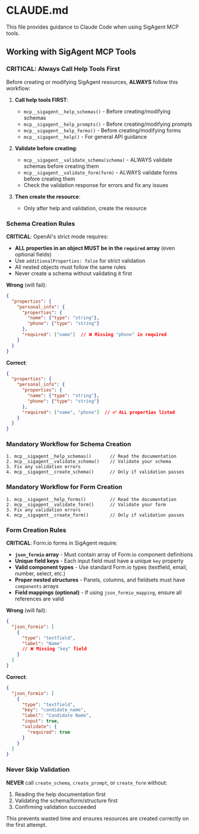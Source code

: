 # CLAUDE.md

This file provides guidance to Claude Code when using SigAgent MCP tools.

## Working with SigAgent MCP Tools

### CRITICAL: Always Call Help Tools First

Before creating or modifying SigAgent resources, **ALWAYS** follow this workflow:

1. **Call help tools FIRST**:
   - `mcp__sigagent__help_schemas()` - Before creating/modifying schemas
   - `mcp__sigagent__help_prompts()` - Before creating/modifying prompts
   - `mcp__sigagent__help_forms()` - Before creating/modifying forms
   - `mcp__sigagent__help()` - For general API guidance

2. **Validate before creating**:
   - `mcp__sigagent__validate_schema(schema)` - ALWAYS validate schemas before creating them
   - `mcp__sigagent__validate_form(form)` - ALWAYS validate forms before creating them
   - Check the validation response for errors and fix any issues

3. **Then create the resource**:
   - Only after help and validation, create the resource

### Schema Creation Rules

**CRITICAL**: OpenAI's strict mode requires:

- **ALL properties in an object MUST be in the `required` array** (even optional fields)
- Use `additionalProperties: false` for strict validation
- All nested objects must follow the same rules
- Never create a schema without validating it first

**Wrong** (will fail):
```json
{
  "properties": {
    "personal_info": {
      "properties": {
        "name": {"type": "string"},
        "phone": {"type": "string"}
      },
      "required": ["name"]  // ❌ Missing "phone" in required
    }
  }
}
```

**Correct**:
```json
{
  "properties": {
    "personal_info": {
      "properties": {
        "name": {"type": "string"},
        "phone": {"type": "string"}
      },
      "required": ["name", "phone"]  // ✅ ALL properties listed
    }
  }
}
```

### Mandatory Workflow for Schema Creation

```
1. mcp__sigagent__help_schemas()       // Read the documentation
2. mcp__sigagent__validate_schema()    // Validate your schema
3. Fix any validation errors
4. mcp__sigagent__create_schema()      // Only if validation passes
```

### Mandatory Workflow for Form Creation

```
1. mcp__sigagent__help_forms()         // Read the documentation
2. mcp__sigagent__validate_form()      // Validate your form
3. Fix any validation errors
4. mcp__sigagent__create_form()        // Only if validation passes
```

### Form Creation Rules

**CRITICAL**: Form.io forms in SigAgent require:

- **`json_formio` array** - Must contain array of Form.io component definitions
- **Unique field keys** - Each input field must have a unique `key` property
- **Valid component types** - Use standard Form.io types (textfield, email, number, select, etc.)
- **Proper nested structures** - Panels, columns, and fieldsets must have `components` arrays
- **Field mappings (optional)** - If using `json_formio_mapping`, ensure all references are valid

**Wrong** (will fail):
```json
{
  "json_formio": [
    {
      "type": "textfield",
      "label": "Name"
      // ❌ Missing "key" field
    }
  ]
}
```

**Correct**:
```json
{
  "json_formio": [
    {
      "type": "textfield",
      "key": "candidate_name",
      "label": "Candidate Name",
      "input": true,
      "validate": {
        "required": true
      }
    }
  ]
}
```

### Never Skip Validation

**NEVER** call `create_schema`, `create_prompt`, or `create_form` without:
1. Reading the help documentation first
2. Validating the schema/form/structure first
3. Confirming validation succeeded

This prevents wasted time and ensures resources are created correctly on the first attempt.
